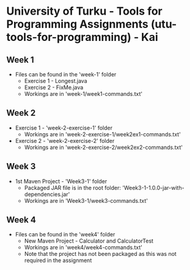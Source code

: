 # University of Turku - Tools for Programming Assignments (utu-tools-for-programming) - Kai

## Week 1
* Files can be found in the 'week-1' folder
    * Exercise 1 - Longest.java
    * Exercise 2 - FixMe.java
    * Workings are in 'week-1/week1-commands.txt'


## Week 2
* Exercise 1 - 'week-2-exercise-1' folder
    * Workings are in 'week-2-exercise-1/week2ex1-commands.txt'
* Exercise 2 - 'week-2-exercise-2' folder
    * Workings are in 'week-2-exercise-2/week2ex2-commands.txt'


## Week 3
* 1st Maven Project - 'Week3-1' folder
    * Packaged JAR file is in the root folder: 'Week3-1-1.0.0-jar-with-dependencies.jar'
    * Workings are in 'Week3-1/week3-commands.txt'


## Week 4
* Files can be found in the 'week4' folder
    * New Maven Project - Calculator and CalculatorTest
    * Workings are in 'week4/week4-commands.txt'
    * Note that the project has not been packaged as this was not required in the assignment

